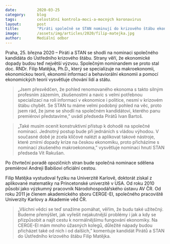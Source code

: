 ```yaml
---
date:         2020-03-25
category:     blog
tags:         celostátní kontrola-moci-a-mocných koronavirus
layout:       post
title:        "Piráti společně se STAN nominují do krizového štábu ekonoma Filipa Matějku"
image:        /assets/img/articles/2020/filip-matejka.jpg
author:       Mediální odbor
--- 
```



 

Praha, 25. března 2020 – Piráti a STAN se shodli na nominaci společného kandidáta do Ústředního krizového štábu. Strany věří, že ekonomické dopady budou teď největší výzvou. Společným nominandem se proto stal doc. RNDr. Filip Matějka, Ph.D., který se specializuje na makroekonomii, ekonomickou teorii, ekonomii informací a behaviorální ekonomii a pomocí ekonomických teorií vysvětluje chování lidí a státu. 

> „Jsem přesvědčen, že pohled renomovaného ekonoma s takto silným profesním zázemím, zkušenostmi a navíc s velmi potřebnou specializací na roli informací v ekonomice i politice, nesmí v krizovém štábu chybět. Se STAN tu máme velmi podobný pohled na věc, proto jsem rád, že jsme se shodli na společném kandidátovi, kterého panu premiérovi představíme,” uvádí předseda Pirátů Ivan Bartoš.

> „Také musím ocenit konstruktivní přístup k dohodě na společné nominaci. Jednotný postup bude při jednáních s vládou výhodou. V současné době je zcela klíčové nalézt a aplikovat takové nástroje, které zmírní dopady krize na českou ekonomiku, proto přicházíme s nominací zkušeného makroekonoma,” vysvětluje nominaci hnutí STAN předseda Vít Rakušan.

Po čtvrteční poradě opozičních stran bude společná nominace sdělena premiérovi Andreji Babišovi oficiální cestou.

Filip Matějka vystudoval fyziku na Univerzitě Karlově, doktorát získal z aplikované matematiky na Princetonské univerzitě v USA. Od roku 2010 působí jako výzkumný pracovník Národohospodářského ústavu AV ČR. Od roku 2011 je členem akademického sboru CERGE-EI, společného pracoviště Univerzity Karlovy a Akademie věd ČR. 

> „Všichni vědci se teď snažíme pomáhat, věřím, že budu také užitečný. Budeme přemýšlet, jak vyřešit nejakutnější problémy i jak a kdy se přizpůsobit a najít cestu k normálnějšímu fungování ekonomiky. Na CERGE-EI mám mnoho úžasných kolegů, důležité nápady budou přicházet také od nich i od dalších,” komentuje kandidát Pirátů a STAN do Ústředního krizového štábu Filip Matějka. 

